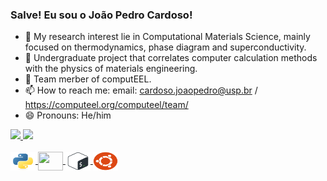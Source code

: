 ### Salve! Eu sou o João Pedro Cardoso!

- 🚀 My research interest lie in Computational Materials Science, mainly focused on thermodynamics, phase diagram and superconductivity.
- 🌱 Undergraduate project that correlates computer calculation methods with the physics of materials engineering.
- 💪 Team merber of computEEL.
- 📫 How to reach me: email: cardoso.joaopedro@usp.br / https://computeel.org/computeel/team/
- 😄 Pronouns: He/him

<div>
  <a href="https://github.com/joaopecardoso/github-readme-stats">
  <img height="180em" src="https://github-readme-stats.vercel.app/api?username=joaopecardoso&show_icons=true&theme=merko&include_all_commits=true&count_private=true"/>
  <img height="180em" src="https://github-readme-stats.vercel.app/api/top-langs/?username=joaopecardoso&layout=compact&langs_count=16&theme=merko"/>

<div style="display: inline_block"><br>
  <img align="center" height="30" width="40" src="https://raw.githubusercontent.com/devicons/devicon/master/icons/python/python-original.svg">
  <img align="center" height="30" width="40" src="https://cdn.jsdelivr.net/gh/devicons/devicon/icons/latex/latex-original.svg">
  <img align="center" height="30" width="40" src="https://raw.githubusercontent.com/devicons/devicon/master/icons/bash/bash-original.svg">
  <img align="center" height="30" width="40" src="https://raw.githubusercontent.com/devicons/devicon/master/icons/ubuntu/ubuntu-plain.svg">
  </div>
  
